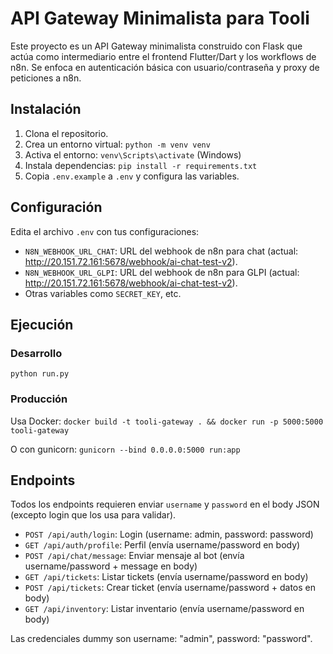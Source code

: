 # API Gateway Minimalista para Tooli

Este proyecto es un API Gateway minimalista construido con Flask que actúa como intermediario entre el frontend Flutter/Dart y los workflows de n8n. Se enfoca en autenticación básica con usuario/contraseña y proxy de peticiones a n8n.

## Instalación

1. Clona el repositorio.
2. Crea un entorno virtual: `python -m venv venv`
3. Activa el entorno: `venv\Scripts\activate` (Windows)
4. Instala dependencias: `pip install -r requirements.txt`
5. Copia `.env.example` a `.env` y configura las variables.

## Configuración

Edita el archivo `.env` con tus configuraciones:
- `N8N_WEBHOOK_URL_CHAT`: URL del webhook de n8n para chat (actual: http://20.151.72.161:5678/webhook/ai-chat-test-v2).
- `N8N_WEBHOOK_URL_GLPI`: URL del webhook de n8n para GLPI (actual: http://20.151.72.161:5678/webhook/ai-chat-test-v2).
- Otras variables como `SECRET_KEY`, etc.

## Ejecución

### Desarrollo
`python run.py`

### Producción
Usa Docker: `docker build -t tooli-gateway . && docker run -p 5000:5000 tooli-gateway`

O con gunicorn: `gunicorn --bind 0.0.0.0:5000 run:app`

## Endpoints

Todos los endpoints requieren enviar `username` y `password` en el body JSON (excepto login que los usa para validar).

- `POST /api/auth/login`: Login (username: admin, password: password)
- `GET /api/auth/profile`: Perfil (envía username/password en body)
- `POST /api/chat/message`: Enviar mensaje al bot (envía username/password + message en body)
- `GET /api/tickets`: Listar tickets (envía username/password en body)
- `POST /api/tickets`: Crear ticket (envía username/password + datos en body)
- `GET /api/inventory`: Listar inventario (envía username/password en body)

Las credenciales dummy son username: "admin", password: "password".